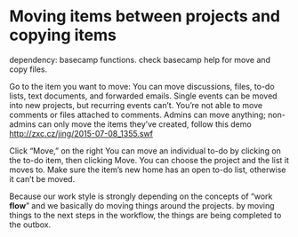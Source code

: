 # Moving items between projects and copying items
dependency: basecamp functions. check basecamp help for move and copy files. 

Go to the item you want to move: You can move discussions, files, to-do lists, text documents, and forwarded emails. Single events can be moved into new projects, but recurring events can’t. You’re not able to move comments or files attached to comments. Admins can move anything; non-admins can only move the items they’ve created, follow this demo 
http://zxc.cz/jing/2015-07-08_1355.swf

Click “Move,” on the right
You can move an individual to-do by clicking on the to-do item, then clicking Move. You can choose the project and the list it moves to. Make sure the item’s new home has an open to-do list, otherwise it can’t be moved.

Because our work style is strongly depending on the concepts of “work **flow**” and we basically do moving things around the projects. by moving things to the next steps in the workflow, the things are being completed to the outbox. 

